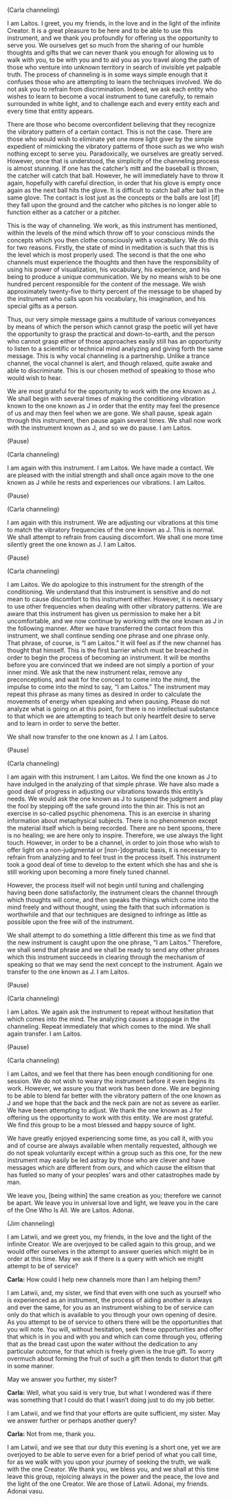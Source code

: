 <p class="channel-type">(Carla channeling)</p>
<p>I am Laitos. I greet, you my friends, in the love and in the light of the infinite Creator. It is a great pleasure to be here and to be able to use this instrument, and we thank you profoundly for offering us the opportunity to serve you. We ourselves get so much from the sharing of our humble thoughts and gifts that we can never thank you enough for allowing us to walk with you, to be with you and to aid you as you travel along the path of those who venture into unknown territory in search of invisible yet palpable truth. The process of channeling is in some ways simple enough that it confuses those who are attempting to learn the techniques involved. We do not ask you to refrain from discrimination. Indeed, we ask each entity who wishes to learn to become a vocal instrument to tune carefully, to remain surrounded in white light, and to challenge each and every entity each and every time that entity appears.</p>
<p>There are those who become overconfident believing that they recognize the vibratory pattern of a certain contact. This is not the case. There are those who would wish to eliminate yet one more light giver by the simple expedient of mimicking the vibratory patterns of those such as we who wish nothing except to serve you. Paradoxically, we ourselves are greatly served. However, once that is understood, the simplicity of the channeling process is almost stunning. If one has the catcher’s mitt and the baseball is thrown, the catcher will catch that ball. However, he will immediately have to throw it again, hopefully with careful direction, in order that his glove is empty once again as the next ball hits the glove. It is difficult to catch ball after ball in the same glove. The contact is lost just as the concepts or the balls are lost [if] they fall upon the ground and the catcher who pitches is no longer able to function either as a catcher or a pitcher.</p>
<p>This is the way of channeling. We work, as this instrument has mentioned, within the levels of the mind which throw off to your conscious minds the concepts which you then clothe consciously with a vocabulary. We do this for two reasons. Firstly, the state of mind in meditation is such that this is the level which is most properly used. The second is that the one who channels must experience the thoughts and then have the responsibility of using his power of visualization, his vocabulary, his experience, and his being to produce a unique communication. We by no means wish to be one hundred percent responsible for the content of the message. We wish approximately twenty-five to thirty percent of the message to be shaped by the instrument who calls upon his vocabulary, his imagination, and his special gifts as a person.</p>
<p>Thus, our very simple message gains a multitude of various conveyances by means of which the person which cannot grasp the poetic will yet have the opportunity to grasp the practical and down-to-earth, and the person who cannot grasp either of those approaches easily still has an opportunity to listen to a scientific or technical mind analyzing and giving forth the same message. This is why vocal channeling is a partnership. Unlike a trance channel, the vocal channel is alert, and though relaxed, quite awake and able to discriminate. This is our chosen method of speaking to those who would wish to hear.</p>
<p>We are most grateful for the opportunity to work with the one known as J. We shall begin with several times of making the conditioning vibration known to the one known as J in order that the entity may feel the presence of us and may then feel when we are gone. We shall pause, speak again through this instrument, then pause again several times. We shall now work with the instrument known as J, and so we do pause. I am Laitos.</p>
<p class="comment">(Pause)</p>
<p class="channel-type">(Carla channeling)</p>
<p>I am again with this instrument. I am Laitos. We have made a contact. We are pleased with the initial strength and shall once again move to the one known as J while he rests and experiences our vibrations. I am Laitos.</p>
<p class="comment">(Pause)</p>
<p class="channel-type">(Carla channeling)</p>
<p>I am again with this instrument. We are adjusting our vibrations at this time to match the vibratory frequencies of the one known as J. This is normal. We shall attempt to refrain from causing discomfort. We shall one more time silently greet the one known as J. I am Laitos.</p>
<p class="comment">(Pause)</p>
<p class="channel-type">(Carla channeling)</p>
<p>I am Laitos. We do apologize to this instrument for the strength of the conditioning. We understand that this instrument is sensitive and do not mean to cause discomfort to this instrument either. However, it is necessary to use other frequencies when dealing with other vibratory patterns. We are aware that this instrument has given us permission to make her a bit uncomfortable, and we now continue by working with the one known as J in the following manner. After we have transferred the contact from this instrument, we shall continue sending one phrase and one phrase only. That phrase, of course, is “I am Laitos.” It will feel as if the new channel has thought that himself. This is the first barrier which must be breached in order to begin the process of becoming an instrument. It will be months before you are convinced that we indeed are not simply a portion of your inner mind. We ask that the new instrument relax, remove any preconceptions, and wait for the concept to come into the mind, the impulse to come into the mind to say, “I am Laitos.” The instrument may repeat this phrase as many times as desired in order to calculate the movements of energy when speaking and when pausing. Please do not analyze what is going on at this point, for there is no intellectual substance to that which we are attempting to teach but only heartfelt desire to serve and to learn in order to serve the better.</p>
<p>We shall now transfer to the one known as J. I am Laitos.</p>
<p class="comment">(Pause)</p>
<p class="channel-type">(Carla channeling)</p>
<p>I am again with this instrument. I am Laitos. We find the one known as J to have indulged in the analyzing of that simple phrase. We have also made a good deal of progress in adjusting our vibrations towards this entity’s needs. We would ask the one known as J to suspend the judgment and play the fool by stepping off the safe ground into the thin air. This is not an exercise in so-called psychic phenomena. This is an exercise in sharing information about metaphysical subjects. There is no phenomenon except the material itself which is being recorded. There are no bent spoons, there is no healing; we are here only to inspire. Therefore, we use always the light touch. However, in order to be a channel, in order to join those who wish to offer light on a non-judgmental or [non-]dogmatic basis, it is necessary to refrain from analyzing and to feel trust in the process itself. This instrument took a good deal of time to develop to the extent which she has and she is still working upon becoming a more finely tuned channel.</p>
<p>However, the process itself will not begin until tuning and challenging having been done satisfactorily, the instrument clears the channel through which thoughts will come, and then speaks the things which come into the mind freely and without thought, using the faith that such information is worthwhile and that our techniques are designed to infringe as little as possible upon the free will of the instrument.</p>
<p>We shall attempt to do something a little different this time as we find that the new instrument is caught upon the one phrase, “I am Laitos.” Therefore, we shall send that phrase and we shall be ready to send any other phrases which this instrument succeeds in clearing through the mechanism of speaking so that we may send the next concept to the instrument. Again we transfer to the one known as J. I am Laitos.</p>
<p class="comment">(Pause)</p>
<p class="channel-type">(Carla channeling)</p>
<p>I am Laitos. We again ask the instrument to repeat without hesitation that which comes into the mind. The analyzing causes a stoppage in the channeling. Repeat immediately that which comes to the mind. We shall again transfer. I am Laitos.</p>
<p class="comment">(Pause)</p>
<p class="channel-type">(Carla channeling)</p>
<p>I am Laitos, and we feel that there has been enough conditioning for one session. We do not wish to weary the instrument before it even begins its work. However, we assure you that work has been done. We are beginning to be able to blend far better with the vibratory pattern of the one known as J and we hope that the back and the neck pain are not as severe as earlier. We have been attempting to adjust. We thank the one known as J for offering us the opportunity to work with this entity. We are most grateful. We find this group to be a most blessed and happy source of light.</p>
<p>We have greatly enjoyed experiencing some time, as you call it, with you and of course are always available when mentally requested, although we do not speak voluntarily except within a group such as this one, for the new instrument may easily be led astray by those who are clever and have messages which are different from ours, and which cause the elitism that has fueled so many of your peoples’ wars and other catastrophes made by man.</p>
<p>We leave you, [being within] the same creation as you; therefore we cannot be apart. We leave you in universal love and light, we leave you in the care of the One Who Is All. We are Laitos. Adonai.</p>
<p class="channel-type">(Jim channeling)</p>
<p>I am Latwii, and we greet you, my friends, in the love and the light of the infinite Creator. We are overjoyed to be called again to this group, and we would offer ourselves in the attempt to answer queries which might be in order at this time. May we ask if there is a query with which we might attempt to be of service?</p>
<p><strong>Carla:</strong> How could I help new channels more than I am helping them?</p>
<p>I am Latwii, and, my sister, we find that even with one such as yourself who is experienced as an instrument, the process of aiding another is always and ever the same, for you as an instrument wishing to be of service can only do that which is available to you through your own opening of desire. As you attempt to be of service to others there will be the opportunities that you will note. You will, without hesitation, seek these opportunities and offer that which is in you and with you and which can come through you, offering that as the bread cast upon the water without the dedication to any particular outcome, for that which is freely given is the true gift. To worry overmuch about forming the fruit of such a gift then tends to distort that gift in some manner.</p>
<p>May we answer you further, my sister?</p>
<p><strong>Carla:</strong> Well, what you said is very true, but what I wondered was if there was something that I could do that I wasn’t doing just to do my job better.</p>
<p>I am Latwii, and we find that your efforts are quite sufficient, my sister. May we answer further or perhaps another query?</p>
<p><strong>Carla:</strong> Not from me, thank you.</p>
<p>I am Latwii, and we see that our duty this evening is a short one, yet we are overjoyed to be able to serve even for a brief period of what you call time, for as we walk with you upon your journey of seeking the truth, we walk with the one Creator. We thank you, we bless you, and we shall at this time leave this group, rejoicing always in the power and the peace, the love and the light of the one Creator. We are those of Latwii. Adonai, my friends. Adonai vasu.</p>
